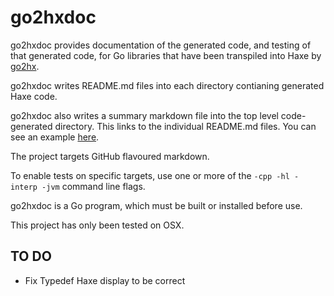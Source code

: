 go2hxdoc
========

go2hxdoc provides documentation of the generated code, and testing of that generated code, for Go libraries that have been transpiled into Haxe by [go2hx](https://github.com/go2hx/go2hx).

go2hxdoc writes README.md files into each directory contianing generated Haxe code. 

go2hxdoc also writes a summary markdown file into the top level code-generated directory. This links to the individual README.md files. You can see an example [here](./example-project/golibs/golibs.md).

The project targets GitHub flavoured markdown. 

To enable tests on specific targets, use one or more of the `-cpp -hl -interp -jvm` command line flags.

go2hxdoc is a Go program, which must be built or installed before use.

This project has only been tested on OSX.

TO DO
-----

- Fix Typedef Haxe display to be correct
